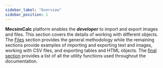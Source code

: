 ```yaml
---
sidebar_label: "Overview"
sidebar_position: 1
---
```


**MecsimCalc** platform enables the _**developer**_ to import and export images and files. This section covers the details of working with different objects. The [Files](files) section provides the general methodology while the remaining sections provide examples of importing and exporting text and images, working with CSV files, and exporting tables and HTML objects. The [final section](utility) provides a list of all the utility functions used throughout the documentation.
